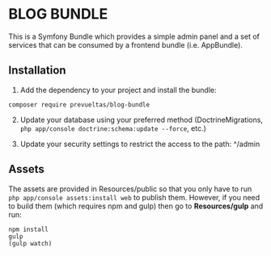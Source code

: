 BLOG BUNDLE
============
This is a Symfony Bundle which provides a simple admin panel and a set of services that can be consumed by a frontend bundle (i.e. AppBundle).

Installation
------------
1) Add the dependency to your project and install the bundle:
```
composer require prevueltas/blog-bundle
```

2) Update your database using your preferred method (DoctrineMigrations, `php app/console doctrine:schema:update --force`, etc.)

3) Update your security settings to restrict the access to the path: ^/admin

Assets
------
The assets are provided in Resources/public so that you only have to run `php app/console assets:install web` to publish them.
However, if you need to build them (which requires npm and gulp) then go to **Resources/gulp** and run:

```
npm install
gulp
(gulp watch)
```
